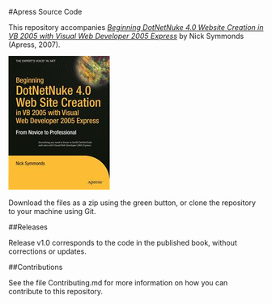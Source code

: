 #Apress Source Code

This repository accompanies [*Beginning DotNetNuke 4.0 Website Creation in VB 2005 with Visual Web Developer 2005 Express*](http://www.apress.com/9781590597675) by Nick Symmonds (Apress, 2007).

![Cover image](9781590597675.jpg)

Download the files as a zip using the green button, or clone the repository to your machine using Git.

##Releases

Release v1.0 corresponds to the code in the published book, without corrections or updates.

##Contributions

See the file Contributing.md for more information on how you can contribute to this repository.
